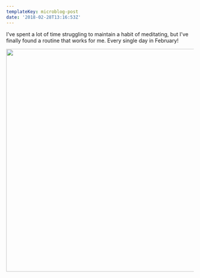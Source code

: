 ```yaml
---
templateKey: microblog-post
date: '2018-02-28T13:16:53Z'
---
```


I’ve spent a lot of time struggling to maintain a habit of meditating, but I’ve finally found a routine that works for me. Every single day in February!

<img src="/wp-content/uploads/2018/02/eaf99f24d85448cab9658ad14a5f2818.jpg" width="600" height="600" />

